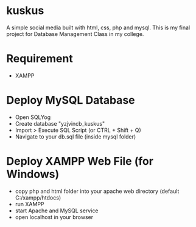 # kuskus
A simple social media built with html, css, php and mysql. This is my final project for Database Management Class in my college.
# Requirement
* XAMPP
# Deploy MySQL Database
* Open SQLYog
* Create database "yzjvincb_kuskus"
* Import > Execute SQL Script (or CTRL + Shift + Q)
* Navigate to your db.sql file (inside mysql folder)
# Deploy XAMPP Web File (for Windows)
* copy php and html folder into your apache web directory (default C:/xampp/htdocs)
* run XAMPP
* start Apache and MySQL service
* open localhost in your browser
